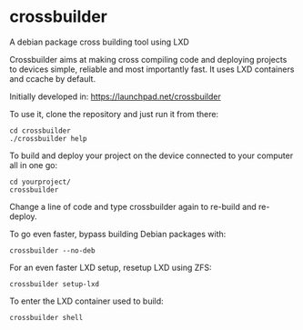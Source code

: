 # crossbuilder
A debian package cross building tool using LXD

Crossbuilder aims at making cross compiling code and deploying projects to devices simple, reliable and most importantly fast. It uses LXD containers and ccache by default.

Initially developed in: https://launchpad.net/crossbuilder

To use it, clone the repository and just run it from there:

    cd crossbuilder
    ./crossbuilder help

To build and deploy your project on the device connected to your computer all in one go:

    cd yourproject/
    crossbuilder

Change a line of code and type crossbuilder again to re-build and re-deploy.

To go even faster, bypass building Debian packages with:

    crossbuilder --no-deb

For an even faster LXD setup, resetup LXD using ZFS:

    crossbuilder setup-lxd

To enter the LXD container used to build:

    crossbuilder shell

